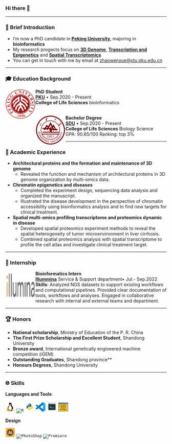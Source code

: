 ### Hi there 👋

<!--
**Wenxue-PKU/Wenxue-PKU** is a ✨ _special_ ✨ repository because its `README.md` (this file) appears on your GitHub profile.

Here are some ideas to get you started:

- 🔭 I’m currently working on ...
- 🌱 I’m currently learning ...
- 👯 I’m looking to collaborate on ...
- 🤔 I’m looking for help with ...
- 💬 Ask me about ...
- 📫 How to reach me: ...
- 😄 Pronouns: ...
- ⚡ Fun fact: ...
-->


---

### 🌱 Brief Introduction

- I’m now a PhD candidate in **<a href="https://www.pku.edu.cn/">Peking University</a>**, majoring in **bioinformatics**
- My research progects focus on [**3D Genome**](https://www.nature.com/collections/rsxlmsyslk), [**Transcription and Epigenetics**](https://www.cell.com/cell/collections/transcription-epigenetics) and [**Spatial Transcriptomics**](https://www.nature.com/articles/s41592-020-01033-y)
- You can get in touch with me by email at [zhaowenxue@stu.pku.edu.cn](mailto:zhaowenxue@stu.pku.edu.cn)

---

### 🎓 Education Background

[<img align="left" height="94px" width="94px" alt="PKU" src="./Res/Icon/PKU.png"/>](https://www.pku.edu.cn/)

**PhD Student** \
[**PKU**](https://www.pku.edu.cn/) • Sep.2020 - Present \
**College of Life Sciences** bioinformatics \
<br>

[<img align="left" height="94px" width="94px" alt="SDU" src="./Res/Icon/SDU.png"/>](https://www.sdu.edu.cn/)

**Bachelor Degree** \
[**SDU**](https://www.sdu.edu.cn/) • Sep.2020 - Present \
**College of Life Sciences** Biology Science \
GPA: 90.85/100    Ranking: top 3% 

---

### 📗 Academic Experience

- **Architectural proteins and the formation and maintenance of 3D genome**
  - Revealed the function and mechanism of architectural proteins in 3D genome organization by multi-omics data. 
- **Chromatin epigenetics and diseases**
  - Completed the experiment design, sequencing data analysis and organized the manuscript.
  - Illustrated the disease development in the perspective of chromatin accessibility using bioinformatics analysis and to find new targets for clinical treatment.
- **Spatial multi-omics profiling transcriptome and proteomics dynamic in disease**
  - Developed spatial proteomics experiment methods to reveal the spatial heterogeneity of tumor microenvironment in liver cirrhosis.
  - Combined spatial proteomics analysis with spatial transcriptome to profile the cell atlas and investigate clinical treatment target.

---

### 💼 Internship

[<img align="left" height="94px" width="94px" alt="Illummina" src="./Res/Icon/illumina.png"/>](https://www.illumina.com.cn)

**Bioinformatics Intern** \
[**Illummina**](https://www.illumina.com.cn) Service & Support department• Jul.- Sep.2022 \
**Skills**: Analyzed NGS datasets to support existing workflows and computational pipelines. Provided clear documentation of tools, workflows and analyses. Engaged in collaborative research with internal and external teams and department.

---

### 🏆 Honors

- **National scholarship**,  Ministry of Education of the P. R. China
- **The First Prize Scholarship and Excellent Student**, Shandong University
- **Bronze award**, International genetically engineered machine competition (iGEM)
- **Outstanding Graduates**, Shandong province**
- **Honours Degrees**, Shandong University

---

### 🌐 Skills 

**Languages and Tools**

<code><img height="30" src="https://raw.githubusercontent.com/github/explore/80688e429a7d4ef2fca1e82350fe8e3517d3494d/topics/linux/linux.png" alt="Linux" title="Linux"></code>
<code><img height="30" src="https://img.icons8.com/external-becris-lineal-color-becris/64/000000/external-r-data-science-becris-lineal-color-becris.png" alt="R" title="R"></code>
<code><img height="30" src="https://raw.githubusercontent.com/github/explore/80688e429a7d4ef2fca1e82350fe8e3517d3494d/topics/python/python.png" alt="Python" title="Python"></code>
<code><img height="30" src="https://raw.githubusercontent.com/github/explore/80688e429a7d4ef2fca1e82350fe8e3517d3494d/topics/visual-studio-code/visual-studio-code.png" alt="VSCode" title="VSCode"></code>
<code><img height="33" src="./Res/Icon/shell.png" alt="shell" title="html"></code>
<code><img height="30" src="./Res/Icon/html.png" alt="html" title="html"></code>

**Design**

<code><img height="30" src="./Res/Icon/ai.png" alt="ai" title="ai"></code>
<code><img height="30" src="https://img.icons8.com/color/50/000000/adobe-photoshop.png" alt="PhotoShop" title="PhotoShop"></code>
<code><img height="30" src="https://img.icons8.com/color/48/000000/adobe-premiere-pro.png" alt="Premiere" title="Premiere"></code>




